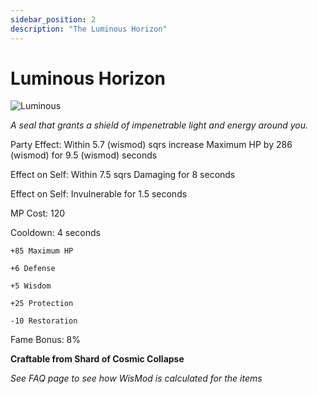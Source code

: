 ```yaml
---
sidebar_position: 2
description: "The Luminous Horizon"
---
```


# Luminous Horizon

![Luminous](https://vwiki.valorserver.com/api/item/picture/luminous%20horizon)

<i>A seal that grants a shield of impenetrable light and energy around you.</i>

Party Effect: Within 5.7 (wismod) sqrs increase Maximum HP by 286 (wismod) for 9.5 (wismod) seconds

Effect on Self: Within 7.5 sqrs Damaging for 8 seconds

Effect on Self: Invulnerable for 1.5 seconds

MP Cost: 120

Cooldown: 4 seconds

    +85 Maximum HP
    
    +6 Defense
    
    +5 Wisdom
    
    +25 Protection
    
    -10 Restoration

Fame Bonus: 8%

**Craftable from Shard of Cosmic Collapse**

*See FAQ page to see how WisMod is calculated for the items*
